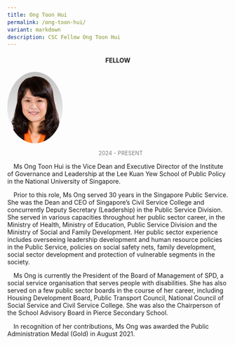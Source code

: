 ```yaml
---
title: Ong Toon Hui
permalink: /ong-toon-hui/
variant: markdown
description: CSC Fellow Ong Toon Hui
---
```

<style>
.fellow-image-pic {
	border-radius: 50%;
	height: 25% !important;
	width: 25% !important;
	}
	
fellow-img {
		text-align: center;
	}

.fellow-tenure {
	text-align: center;
	color: grey;
	font-size: 0.9em;
	}	
p {
	text-indent: 1em;
	}
</style>
<h4 style="text-align:center;">FELLOW</h4>

<div class="fellow-img">
<img class="fellow-image-pic" src="/images/FellowshipImages/fellowships_toonhui.jpg">
<p class="fellow-tenure">2024 - PRESENT</p>
</div>

<p>
Ms Ong Toon Hui is the Vice Dean and Executive Director of the Institute of Governance and Leadership at the Lee Kuan Yew School of Public Policy in the National University of Singapore.
</p>
<p>
Prior to this role, Ms Ong served 30 years in the Singapore Public Service. She was the Dean and CEO of Singapore’s Civil Service College and concurrently Deputy Secretary (Leadership) in the Public Service Division.  She served in various capacities throughout her public sector career, in the Ministry of Health, Ministry of Education, Public Service Division and the Ministry of Social and Family Development.  Her public sector experience includes overseeing leadership development and human resource policies in the Public Service, policies on social safety nets, family development, social sector development and protection of vulnerable segments in the society.
</p>
<p>
Ms Ong is currently the President of the Board of Management of SPD, a social service organisation that serves people with disabilities. She has also served on a few public sector boards in the course of her career, including Housing Development Board, Public Transport Council, National Council of Social Service and Civil Service College.  She was also the Chairperson of the School Advisory Board in Pierce Secondary School.
</p>
<p>
In recognition of her contributions, Ms Ong was awarded the Public Administration Medal (Gold) in August 2021.
</p>